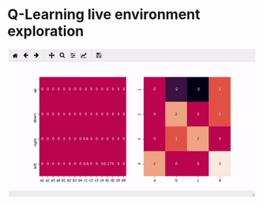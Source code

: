 # Q-Learning live environment exploration
<center>
<img src="https://github.com/amasend/OpenAI-GYM-Examples/blob/master/Q-Learning/pictures/q_table_game_board_exploration.gif?raw=true" width="500" height="300" />
</center>